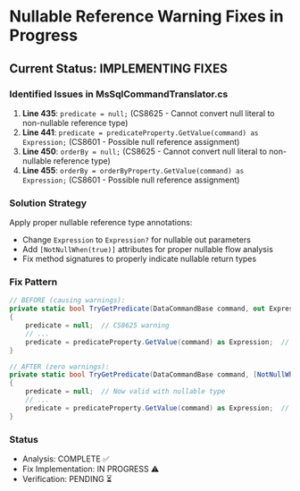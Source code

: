 # Nullable Reference Warning Fixes in Progress

## Current Status: IMPLEMENTING FIXES

### Identified Issues in MsSqlCommandTranslator.cs
1. **Line 435**: `predicate = null;` (CS8625 - Cannot convert null literal to non-nullable reference type)
2. **Line 441**: `predicate = predicateProperty.GetValue(command) as Expression;` (CS8601 - Possible null reference assignment)
3. **Line 450**: `orderBy = null;` (CS8625 - Cannot convert null literal to non-nullable reference type)
4. **Line 455**: `orderBy = orderByProperty.GetValue(command) as Expression;` (CS8601 - Possible null reference assignment)

### Solution Strategy
Apply proper nullable reference type annotations:
- Change `Expression` to `Expression?` for nullable out parameters
- Add `[NotNullWhen(true)]` attributes for proper nullable flow analysis
- Fix method signatures to properly indicate nullable return types

### Fix Pattern
```csharp
// BEFORE (causing warnings):
private static bool TryGetPredicate(DataCommandBase command, out Expression predicate)
{
    predicate = null;  // CS8625 warning
    // ...
    predicate = predicateProperty.GetValue(command) as Expression;  // CS8601 warning
}

// AFTER (zero warnings):
private static bool TryGetPredicate(DataCommandBase command, [NotNullWhen(true)] out Expression? predicate)
{
    predicate = null;  // Now valid with nullable type
    // ...
    predicate = predicateProperty.GetValue(command) as Expression;  // Now valid with nullable assignment
}
```

### Status
- Analysis: COMPLETE ✅
- Fix Implementation: IN PROGRESS ⚠️
- Verification: PENDING ⏳